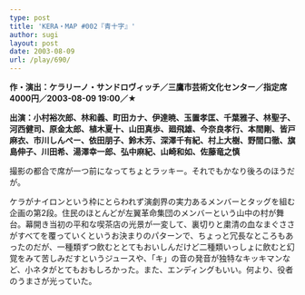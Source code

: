 ```yaml
---
type: post
title: 'KERA・MAP #002『青十字』'
author: sugi
layout: post
date: 2003-08-09
url: /play/690/
---
```

**作・演出：ケラリーノ・サンドロヴィッチ／三鷹市芸術文化センター／指定席4000円／2003-08-09 19:00／★**

**出演：小村裕次郎、林和義、町田カナ、伊達暁、玉置孝匡、千葉雅子、林聖子、河西健司、原金太郎、植木夏十、山田真歩、廻飛雄、今奈良孝行、本間剛、皆戸麻衣、市川しんぺー、依田朋子、鈴木芳、深澤千有紀、村上大樹、野間口徹、旗島伸子、川田希、湯澤幸一郎、弘中麻紀、山崎和如、佐藤竜之慎**

撮影の都合で席が一つ前になってちょとラッキー。それでもかなり後ろのほうだが。

ケラがナイロンという枠にとらわれず演劇界の実力あるメンバーとタッグを組む企画の第2段。住民のほとんどが左翼革命集団のメンバーという山中の村が舞台。幕開き当初の平和な喫茶店の光景が一変して、裏切りと粛清の血なまぐささがすべてを覆っていくというお決まりのパターンで、ちょっと冗長なところもあったのだが、一種類ずつ飲むととてもおいしんだけど二種類いっしょに飲むと幻覚をみて苦しみだすというジュースや、「キ」の音の発音が独特なキッキマンなど、小ネタがとてもおもしろかった。また、エンディングもいい。何より、役者のうまさが光っていた。

